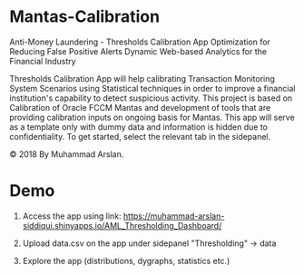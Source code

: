 # Mantas-Calibration

Anti-Money Laundering - Thresholds Calibration App
Optimization for Reducing False Positive Alerts
Dynamic Web-based Analytics for the Financial Industry

Thresholds Calibration App will help calibrating Transaction Monitoring System Scenarios using Statistical techniques in order to improve a financial institution's capability to detect suspicious activity.
This project is based on Calibration of Oracle FCCM Mantas and development of tools that are providing calibration inputs on ongoing basis for Mantas.
This app will serve as a template only with dummy data and information is hidden due to confidentiality. To get started, select the relevant tab in the sidepanel.

© 2018 By Muhammad Arslan.

# Demo

1. Access the app using link: https://muhammad-arslan-siddiqui.shinyapps.io/AML_Thresholding_Dashboard/

2. Upload data.csv on the app under sidepanel "Thresholding" -> data

3. Explore the app (distributions, dygraphs, statistics etc.)


